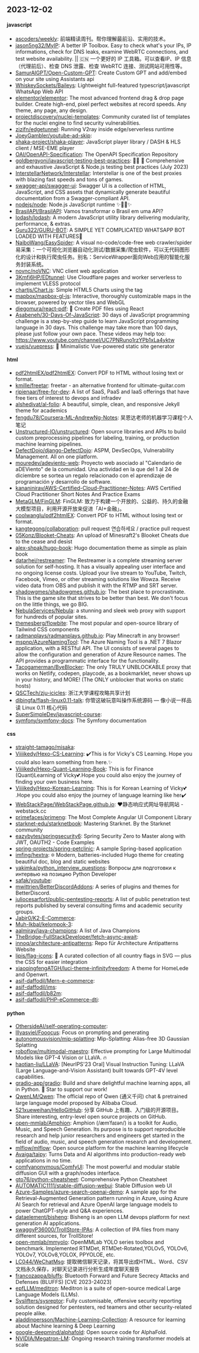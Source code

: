 ## 2023-12-02

#### javascript
* [ascoders/weekly](https://github.com/ascoders/weekly): 前端精读周刊。帮你理解最前沿、实用的技术。
* [jason5ng32/MyIP](https://github.com/jason5ng32/MyIP): A better IP Toolbox. Easy to check what's your IPs, IP informations, check for DNS leaks, examine WebRTC connections, and test website availability. || 🇨🇳 一个更好的 IP 工具箱。可以查看IP、IP 信息（代理前后）、检查 DNS 泄露、检查 WebRTC 连接、测试网站可用性等。
* [SamurAIGPT/Open-Custom-GPT](https://github.com/SamurAIGPT/Open-Custom-GPT): Create Custom GPT and add/embed on your site using Assistants api
* [WhiskeySockets/Baileys](https://github.com/WhiskeySockets/Baileys): Lightweight full-featured typescript/javascript WhatsApp Web API
* [elementor/elementor](https://github.com/elementor/elementor): The most advanced frontend drag & drop page builder. Create high-end, pixel perfect websites at record speeds. Any theme, any page, any design.
* [projectdiscovery/nuclei-templates](https://github.com/projectdiscovery/nuclei-templates): Community curated list of templates for the nuclei engine to find security vulnerabilities.
* [zizifn/edgetunnel](https://github.com/zizifn/edgetunnel): Running V2ray inside edge/serverless runtime
* [JoeyGambler/youtube-ad-skip](https://github.com/JoeyGambler/youtube-ad-skip): 
* [shaka-project/shaka-player](https://github.com/shaka-project/shaka-player): JavaScript player library / DASH & HLS client / MSE-EME player
* [OAI/OpenAPI-Specification](https://github.com/OAI/OpenAPI-Specification): The OpenAPI Specification Repository
* [goldbergyoni/javascript-testing-best-practices](https://github.com/goldbergyoni/javascript-testing-best-practices): 📗🌐 🚢 Comprehensive and exhaustive JavaScript & Node.js testing best practices (July 2023)
* [InterstellarNetwork/Interstellar](https://github.com/InterstellarNetwork/Interstellar): Interstellar is one of the best proxies with blazing fast speeds and tons of games.
* [swagger-api/swagger-ui](https://github.com/swagger-api/swagger-ui): Swagger UI is a collection of HTML, JavaScript, and CSS assets that dynamically generate beautiful documentation from a Swagger-compliant API.
* [nodejs/node](https://github.com/nodejs/node): Node.js JavaScript runtime ✨🐢🚀✨
* [BrasilAPI/BrasilAPI](https://github.com/BrasilAPI/BrasilAPI): Vamos transformar o Brasil em uma API?
* [lodash/lodash](https://github.com/lodash/lodash): A modern JavaScript utility library delivering modularity, performance, & extras.
* [Guru322/GURU-BOT](https://github.com/Guru322/GURU-BOT): A SIMPLE YET COMPLICATED WHATSAPP BOT LOADED WITH FEATURES🚩
* [NaiboWang/EasySpider](https://github.com/NaiboWang/EasySpider): A visual no-code/code-free web crawler/spider易采集：一个可视化浏览器自动化测试/数据采集/爬虫软件，可以无代码图形化的设计和执行爬虫任务。别名：ServiceWrapper面向Web应用的智能化服务封装系统。
* [novnc/noVNC](https://github.com/novnc/noVNC): VNC client web application
* [3Kmfi6HP/EDtunnel](https://github.com/3Kmfi6HP/EDtunnel): Use Cloudflare pages and worker serverless to implement VLESS protocol
* [chartjs/Chart.js](https://github.com/chartjs/Chart.js): Simple HTML5 Charts using the <canvas> tag
* [mapbox/mapbox-gl-js](https://github.com/mapbox/mapbox-gl-js): Interactive, thoroughly customizable maps in the browser, powered by vector tiles and WebGL
* [diegomura/react-pdf](https://github.com/diegomura/react-pdf): 📄 Create PDF files using React
* [Asabeneh/30-Days-Of-JavaScript](https://github.com/Asabeneh/30-Days-Of-JavaScript): 30 days of JavaScript programming challenge is a step-by-step guide to learn JavaScript programming language in 30 days. This challenge may take more than 100 days, please just follow your own pace. These videos may help too: https://www.youtube.com/channel/UC7PNRuno1rzYPb1xLa4yktw
* [vuejs/vuepress](https://github.com/vuejs/vuepress): 📝 Minimalistic Vue-powered static site generator

#### html
* [pdf2htmlEX/pdf2htmlEX](https://github.com/pdf2htmlEX/pdf2htmlEX): Convert PDF to HTML without losing text or format.
* [kmille/freetar](https://github.com/kmille/freetar): freetar - an alternative frontend for ultimate-guitar.com
* [ripienaar/free-for-dev](https://github.com/ripienaar/free-for-dev): A list of SaaS, PaaS and IaaS offerings that have free tiers of interest to devops and infradev
* [alshedivat/al-folio](https://github.com/alshedivat/al-folio): A beautiful, simple, clean, and responsive Jekyll theme for academics
* [fengdu78/Coursera-ML-AndrewNg-Notes](https://github.com/fengdu78/Coursera-ML-AndrewNg-Notes): 吴恩达老师的机器学习课程个人笔记
* [Unstructured-IO/unstructured](https://github.com/Unstructured-IO/unstructured): Open source libraries and APIs to build custom preprocessing pipelines for labeling, training, or production machine learning pipelines.
* [DefectDojo/django-DefectDojo](https://github.com/DefectDojo/django-DefectDojo): ASPM, DevSecOps, Vulnerability Management. All on one platform.
* [mouredev/adeviento-web](https://github.com/mouredev/adeviento-web): Proyecto web asociado al "Calendario de aDEViento" de la comunidad. Una actividad en la que del 1 al 24 de diciembre se sortea un regalo relacionado con el aprendizaje de programación y desarrollo de software.
* [kananinirav/AWS-Certified-Cloud-Practitioner-Notes](https://github.com/kananinirav/AWS-Certified-Cloud-Practitioner-Notes): AWS Certified Cloud Practitioner Short Notes And Practice Exams
* [MetaGLM/FinGLM](https://github.com/MetaGLM/FinGLM): FinGLM: 致力于构建一个开放的、公益的、持久的金融大模型项目，利用开源开放来促进「AI+金融」。
* [coolwanglu/pdf2htmlEX](https://github.com/coolwanglu/pdf2htmlEX): Convert PDF to HTML without losing text or format.
* [kangtegong/collaboration](https://github.com/kangtegong/collaboration): pull request 연습하세요 / practice pull request
* [05Konz/Blooket-Cheats](https://github.com/05Konz/Blooket-Cheats): An upload of Minesraft2's Blooket Cheats due to the cease and desist
* [alex-shpak/hugo-book](https://github.com/alex-shpak/hugo-book): Hugo documentation theme as simple as plain book
* [datarhei/restreamer](https://github.com/datarhei/restreamer): The Restreamer is a complete streaming server solution for self-hosting. It has a visually appealing user interface and no ongoing license costs. Upload your live stream to YouTube, Twitch, Facebook, Vimeo, or other streaming solutions like Wowza. Receive video data from OBS and publish it with the RTMP and SRT server.
* [shadowgmes/shadowgmes.github.io](https://github.com/shadowgmes/shadowgmes.github.io): The best place to procrastinate. This is the game site that strives to be better than best. We don't focus on the little things, we go BIG.
* [NebulaServices/Nebula](https://github.com/NebulaServices/Nebula): a stunning and sleek web proxy with support for hundreds of popular sites.
* [themesberg/flowbite](https://github.com/themesberg/flowbite): The most popular and open-source library of Tailwind CSS components
* [radmanplays/radmanplays.github.io](https://github.com/radmanplays/radmanplays.github.io): Play Minecraft in any browser!
* [mspnp/AzureNamingTool](https://github.com/mspnp/AzureNamingTool): The Azure Naming Tool is a .NET 7 Blazor application, with a RESTful API. The UI consists of several pages to allow the configuration and generation of Azure Resource names. The API provides a programmatic interface for the functionality.
* [Tacogamerman/ByeBlocker](https://github.com/Tacogamerman/ByeBlocker): The only TRULY UNBLOCKABLE proxy that works on Netlify, codepen, playcode, as a bookmarklet, never shows up in your history, and MORE! (The ONLY unblocker that works on static hosts)
* [QSCTech/zju-icicles](https://github.com/QSCTech/zju-icicles): 浙江大学课程攻略共享计划
* [dibingfa/flash-linux0.11-talk](https://github.com/dibingfa/flash-linux0.11-talk): 你管这破玩意叫操作系统源码 — 像小说一样品读 Linux 0.11 核心代码
* [SuperSimpleDev/javascript-course](https://github.com/SuperSimpleDev/javascript-course): 
* [symfony/symfony-docs](https://github.com/symfony/symfony-docs): The Symfony documentation

#### css
* [straight-tamago/misaka](https://github.com/straight-tamago/misaka): 
* [Viiiikedy/Hexo-CS-Learning](https://github.com/Viiiikedy/Hexo-CS-Learning): ✔️This is for Vicky's CS Learning. Hope you could also learn something from here.✨
* [Viiiikedy/Hexo-Quant-Learning-Book](https://github.com/Viiiikedy/Hexo-Quant-Learning-Book): This is for Finance (Quant)Learning of Vicky💕.Hope you could also enjoy the journey of finding your own business here.
* [Viiiikedy/Hexo-Korean-Learning](https://github.com/Viiiikedy/Hexo-Korean-Learning): This is for Korean Learning of Vicky💕 .Hope you could also enjoy the journey of language learning like her✔️
* [WebStackPage/WebStackPage.github.io](https://github.com/WebStackPage/WebStackPage.github.io): ❤️静态响应式网址导航网站 - webstack.cc
* [primefaces/primeng](https://github.com/primefaces/primeng): The Most Complete Angular UI Component Library
* [starknet-edu/starknetbook](https://github.com/starknet-edu/starknetbook): Mastering Starknet. By the Starknet community
* [eazybytes/springsecurity6](https://github.com/eazybytes/springsecurity6): Spring Security Zero to Master along with JWT, OAUTH2 - Code Examples
* [spring-projects/spring-petclinic](https://github.com/spring-projects/spring-petclinic): A sample Spring-based application
* [imfing/hextra](https://github.com/imfing/hextra): 🔯 Modern, batteries-included Hugo theme for creating beautiful doc, blog and static websites
* [yakimka/python_interview_questions](https://github.com/yakimka/python_interview_questions): Вопросы для подготовки к интервью на позицию Python Developer
* [safak/youtube](https://github.com/safak/youtube): 
* [mwittrien/BetterDiscordAddons](https://github.com/mwittrien/BetterDiscordAddons): A series of plugins and themes for BetterDiscord.
* [juliocesarfort/public-pentesting-reports](https://github.com/juliocesarfort/public-pentesting-reports): A list of public penetration test reports published by several consulting firms and academic security groups.
* [Jabir0/K2-E-Commerce](https://github.com/Jabir0/K2-E-Commerce): 
* [Muh-Ikbal/kelompok-3](https://github.com/Muh-Ikbal/kelompok-3): 
* [aalmiray/java-champions](https://github.com/aalmiray/java-champions): A list of Java Champions
* [TheBridge-FullStackDeveloper/fetch-async-await](https://github.com/TheBridge-FullStackDeveloper/fetch-async-await): 
* [innoq/architecture-antipatterns](https://github.com/innoq/architecture-antipatterns): Repo für Architecture Antipatterns Website
* [lipis/flag-icons](https://github.com/lipis/flag-icons): 🎏 A curated collection of all country flags in SVG — plus the CSS for easier integration
* [xiaoqingfengATGH/luci-theme-infinityfreedom](https://github.com/xiaoqingfengATGH/luci-theme-infinityfreedom): A theme for HomeLede and Openwrt.
* [asif-daffodil/Mern-e-commerce](https://github.com/asif-daffodil/Mern-e-commerce): 
* [asif-daffodil/ims](https://github.com/asif-daffodil/ims): 
* [asif-daffodil/b82m](https://github.com/asif-daffodil/b82m): 
* [asif-daffodil/PHP-eCommerce-dti](https://github.com/asif-daffodil/PHP-eCommerce-dti): 

#### python
* [OthersideAI/self-operating-computer](https://github.com/OthersideAI/self-operating-computer): 
* [lllyasviel/Fooocus](https://github.com/lllyasviel/Fooocus): Focus on prompting and generating
* [autonomousvision/mip-splatting](https://github.com/autonomousvision/mip-splatting): Mip-Splatting: Alias-free 3D Gaussian Splatting
* [roboflow/multimodal-maestro](https://github.com/roboflow/multimodal-maestro): Effective prompting for Large Multimodal Models like GPT-4 Vision or LLaVA. 🔥
* [haotian-liu/LLaVA](https://github.com/haotian-liu/LLaVA): [NeurIPS'23 Oral] Visual Instruction Tuning: LLaVA (Large Language-and-Vision Assistant) built towards GPT-4V level capabilities.
* [gradio-app/gradio](https://github.com/gradio-app/gradio): Build and share delightful machine learning apps, all in Python. 🌟 Star to support our work!
* [QwenLM/Qwen](https://github.com/QwenLM/Qwen): The official repo of Qwen (通义千问) chat & pretrained large language model proposed by Alibaba Cloud.
* [521xueweihan/HelloGitHub](https://github.com/521xueweihan/HelloGitHub): 分享 GitHub 上有趣、入门级的开源项目。Share interesting, entry-level open source projects on GitHub.
* [open-mmlab/Amphion](https://github.com/open-mmlab/Amphion): Amphion (/æmˈfaɪən/) is a toolkit for Audio, Music, and Speech Generation. Its purpose is to support reproducible research and help junior researchers and engineers get started in the field of audio, music, and speech generation research and development.
* [mlflow/mlflow](https://github.com/mlflow/mlflow): Open source platform for the machine learning lifecycle
* [Avaiga/taipy](https://github.com/Avaiga/taipy): Turns Data and AI algorithms into production-ready web applications in no time.
* [comfyanonymous/ComfyUI](https://github.com/comfyanonymous/ComfyUI): The most powerful and modular stable diffusion GUI with a graph/nodes interface.
* [gto76/python-cheatsheet](https://github.com/gto76/python-cheatsheet): Comprehensive Python Cheatsheet
* [AUTOMATIC1111/stable-diffusion-webui](https://github.com/AUTOMATIC1111/stable-diffusion-webui): Stable Diffusion web UI
* [Azure-Samples/azure-search-openai-demo](https://github.com/Azure-Samples/azure-search-openai-demo): A sample app for the Retrieval-Augmented Generation pattern running in Azure, using Azure AI Search for retrieval and Azure OpenAI large language models to power ChatGPT-style and Q&A experiences.
* [dataelement/bisheng](https://github.com/dataelement/bisheng): Bisheng is an open LLM devops platform for next generation AI applications.
* [swaggyP36000/TrollStore-IPAs](https://github.com/swaggyP36000/TrollStore-IPAs): A collection of IPA files from many different sources, for TrollStore!
* [open-mmlab/mmyolo](https://github.com/open-mmlab/mmyolo): OpenMMLab YOLO series toolbox and benchmark. Implemented RTMDet, RTMDet-Rotated,YOLOv5, YOLOv6, YOLOv7, YOLOv8,YOLOX, PPYOLOE, etc.
* [LC044/WeChatMsg](https://github.com/LC044/WeChatMsg): 提取微信聊天记录，将其导出成HTML、Word、CSV文档永久保存，对聊天记录进行分析生成年度聊天报告
* [francozappa/bluffs](https://github.com/francozappa/bluffs): Bluetooth Forward and Future Secrecy Attacks and Defenses (BLUFFS) [CVE 2023-24023]
* [epfLLM/meditron](https://github.com/epfLLM/meditron): Meditron is a suite of open-source medical Large Language Models (LLMs).
* [Syslifters/sysreptor](https://github.com/Syslifters/sysreptor): Fully customisable, offensive security reporting solution designed for pentesters, red teamers and other security-related people alike.
* [aladdinpersson/Machine-Learning-Collection](https://github.com/aladdinpersson/Machine-Learning-Collection): A resource for learning about Machine learning & Deep Learning
* [google-deepmind/alphafold](https://github.com/google-deepmind/alphafold): Open source code for AlphaFold.
* [NVIDIA/Megatron-LM](https://github.com/NVIDIA/Megatron-LM): Ongoing research training transformer models at scale
